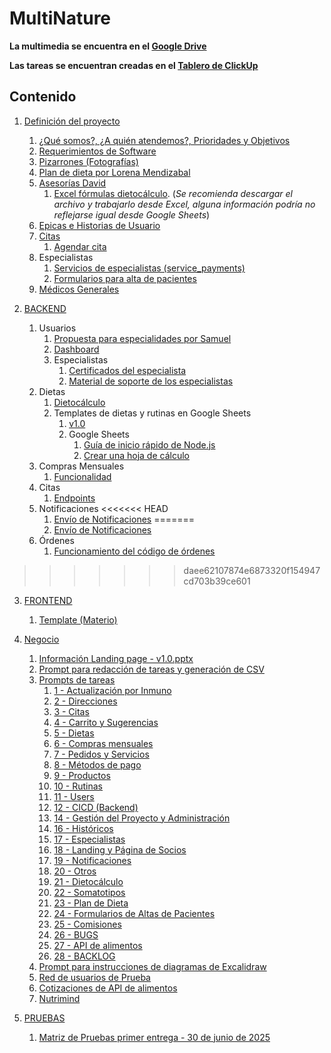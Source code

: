 # MultiNature

**La multimedia se encuentra en el [Google Drive](https://drive.google.com/drive/folders/1cwJvfCM1wVJkn_u9QfFUjZUTU_ccIsdU?hl=es)**

**Las tareas se encuentran creadas en el [Tablero de ClickUp](https://app.clickup.com/9011834369/v/o/5-90115276863-28?pr=90113420950)**

## Contenido

1. [Definición del proyecto](1.%20Definicion%20del%20proyecto/README.md)

   1. [¿Qué somos?, ¿A quién atendemos?, Prioridades y Objetivos](./1.%20Definicion%20del%20proyecto/nosotros/nosotros.md)
   2. [Requerimientos de Software](https://docs.google.com/document/d/1RmOMpKeZ9XW2bLhkbv60YhoURoQoVh6NG7p35GC2HfY/edit?tab=t.0#heading=h.ch0ua7wmgt2e)
   3. [Pizarrones (Fotografías)](https://drive.google.com/drive/folders/1xzSU2FvYMJ0FUUQ61IK06SSVKvtlDxv4?hl=es)
   4. [Plan de dieta por Lorena Mendizabal](https://drive.google.com/drive/folders/1xo10DQko5NIA4IcDTyH213Qk4CWEk86f?hl=es)
   5. [Asesorías David](https://drive.google.com/drive/folders/1XLMn-3zAtnoJp-h9YuRxb90oBlFK3Xw3?hl=es)
      1. [Excel fórmulas dietocálculo](https://docs.google.com/spreadsheets/d/1s78fjfSze-kaOj6Tkxzc-PolM9R1wRvm/edit?gid=622333526#gid=622333526).
         (_Se recomienda descargar el archivo y trabajarlo desde Excel, alguna información podría no reflejarse igual desde Google Sheets_)
   6. [Epicas e Historias de Usuario](./1.%20Definicion%20del%20proyecto/epics&UserStories.png)
   7. [Citas](./1.%20Definicion%20del%20proyecto/citas.md)
      1. [Agendar cita](./1.%20Definicion%20del%20proyecto/agendarCita.png)
   8. Especialistas
      1. [Servicios de especialistas (service_payments)](./1.%20Definicion%20del%20proyecto/servicios.png)
      2. [Formularios para alta de pacientes](./1.%20Definicion%20del%20proyecto/formulariosAltaPacientes.md)
   9. [Médicos Generales](./1.%20Definicion%20del%20proyecto/medicosGenerales.md)
   

2. [BACKEND](./2.%20BACKEND/README.md)

   1. Usuarios
      1. [Propuesta para especialidades por Samuel](./2.%20BACKEND/2.1.%20Users/2.1.1-proposal-for-specialties.md)
      2. [Dashboard](./2.%20BACKEND/2.1.%20Users/2.1.2-dashboard.md)
      3. Especialistas
         1. [Certificados del especialista](./2.%20BACKEND/2.1.%20Users/2.1.3.%20Specialists/2.1.3.1.%20certificates.md)
         2. [Material de soporte de los especialistas](./2.%20BACKEND/2.1.%20Users/2.1.3.%20Specialists/2.1.3.2.%20supportMaterial.md)
   2. Dietas
      1. [Dietocálculo](./2.%20BACKEND/2.2.%20Diets/2.2.1-diet-calculation.md)
      2. Templates de dietas y rutinas en Google Sheets
         1. [v1.0](https://drive.google.com/drive/folders/1k8ewAPPuL3iLdtA_D-K657mLd6s_fZ8F?hl=es)
         2. Google Sheets
            1. [Guía de inicio rápido de Node.js](https://developers.google.com/sheets/api/quickstart/nodejs?hl=es_419)
            2. [Crear una hoja de cálculo](https://developers.google.com/sheets/api/guides/create?hl=es_419)
   3. Compras Mensuales
      1. [Funcionalidad](./2.%20BACKEND/2.3.%20MonthlyPurchases/2.3.1-monthly-purchase-logic.md)
   4. Citas
      1. [Endpoints](./2.%20BACKEND/2.4.%20Bookings/2.4.1.%20endpoints.md)
   5. Notificaciones
<<<<<<< HEAD
      1. [Envío de Notificaciones](./2.%20BACKEND/2.5.%20Notifications/2.5.1-send-notifications.md)
=======
      1. [Envío de Notificaciones](./2.%20BACKEND/2.5.%20Notifications/2.5.1.%20sendNotifications.md)
   6. Órdenes
      1. [Funcionamiento del código de órdenes](./2.%20BACKEND/2.6.%20Orders/2.6.1.%20orderspatterns.md)
>>>>>>> daee62107874e6873320f154947cd703b39ce601

3. [FRONTEND](./3.%20FRONTEND/README.md)

   1. [Template (Materio)](https://drive.google.com/drive/folders/1s18xBtu_Lr_UXC78rAHNnpBERNfTjTBR)

4. [Negocio](./4.%20Negocio/README.md)

   1. [Información Landing page - v1.0.pptx](https://docs.google.com/presentation/d/1RVrquVY3e3JVPRQHY2QF3gE5zH37i3OD/edit?usp=drive_web&ouid=115463368008145921571&rtpof=true)
   2. [Prompt para redacción de tareas y generación de CSV](./4.%20Negocio/promptRedaccionDeTareas.md)
   3. [Prompts de tareas](./4.%20Negocio/promptsDeTareas/)
      1. [1 - Actualización por Inmuno](./4.%20Negocio/promptsDeTareas/1-actualizacion-por-inmuno.md)
      2. [2 - Direcciones](./4.%20Negocio/promptsDeTareas/2-direcciones.md)
      3. [3 - Citas](./4.%20Negocio/promptsDeTareas/3-citas.md)
      4. [4 - Carrito y Sugerencias](./4.%20Negocio/promptsDeTareas/4-carrito-y-sugerencias.md)
      5. [5 - Dietas](./4.%20Negocio/promptsDeTareas/5-dietas.md)
      6. [6 - Compras mensuales](./4.%20Negocio/promptsDeTareas/6-compras-mensuales.md)
      7. [7 - Pedidos y Servicios](./4.%20Negocio/promptsDeTareas/7-pedidos-y-servicios.md)
      8. [8 - Métodos de pago](./4.%20Negocio/promptsDeTareas/8-metodos-de-pago.md)
      9. [9 - Productos](./4.%20Negocio/promptsDeTareas/9-productos.md)
      10. [10 - Rutinas](./4.%20Negocio/promptsDeTareas/10-rutinas.md)
      11. [11 - Users](./4.%20Negocio/promptsDeTareas/11-users.md)
      12. [12 - CICD (Backend)](./4.%20Negocio/promptsDeTareas/12-cicd.md)
      13. [14 - Gestión del Proyecto y Administración](./4.%20Negocio/promptsDeTareas/14-gestion-del-proyecto-y-administracion.md)
      14. [16 - Históricos](./4.%20Negocio/promptsDeTareas/16-historicos.md)
      15. [17 - Especialistas](./4.%20Negocio/promptsDeTareas/17-especialistas.md)
      16. [18 - Landing y Página de Socios](./4.%20Negocio/promptsDeTareas/18-landing-y-pagina-de-socios.md)
      17. [19 - Notificaciones](./4.%20Negocio/promptsDeTareas/19-notificaciones.md)
      18. [20 - Otros](./4.%20Negocio/promptsDeTareas/20-otros.md)
      19. [21 - Dietocálculo](./4.%20Negocio/promptsDeTareas/21-dietocalculo.md)
      20. [22 - Somatotipos](./4.%20Negocio/promptsDeTareas/22-somatotipos.md)
      21. [23 - Plan de Dieta](./4.%20Negocio/promptsDeTareas/23-plan-de-dieta.md)
      22. [24 - Formularios de Altas de Pacientes](./4.%20Negocio/promptsDeTareas/24-formularios-de-altas-de-pacientes.md)
      23. [25 - Comisiones](./4.%20Negocio/promptsDeTareas/25-comisiones.md)
      24. [26 - BUGS](./4.%20Negocio/promptsDeTareas/26-bugs.md)
      25. [27 - API de alimentos](./4.%20Negocio/promptsDeTareas/27-api-de-alimentos.md)
      26. [28 - BACKLOG](./4.%20Negocio/promptsDeTareas/28-backlog.md)
   4. [Prompt para instrucciones de diagramas de Excalidraw](./4.%20Negocio/propmtDiagramasDeExcalidraw.md)
   5. [Red de usuarios de Prueba](./4.%20Negocio/redDeUsuariosDePrueba.png)
   6. [Cotizaciones de API de alimentos](https://docs.google.com/spreadsheets/d/1JeiPtQWeF2uLBE1RfwcXrMesc1mnqNiC7EC6lY87YIg/edit?gid=1883683087#gid=1883683087)
   7. [Nutrimind](https://www.nutrimind.net/page/software_de_nutricion_videos)

5. [PRUEBAS](./5.%20PRUEBAS/README.md)
   1. [Matriz de Pruebas primer entrega - 30 de junio de 2025](./5.%20PRUEBAS/5.1.%20primerEntrega-2025.06.30.md)
